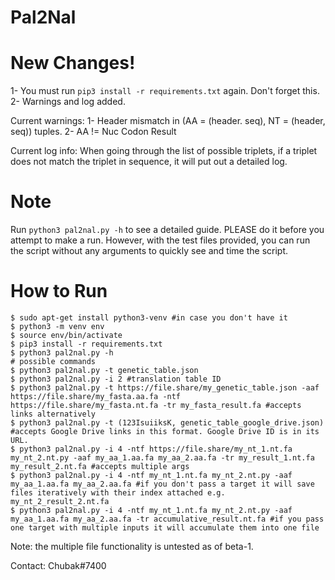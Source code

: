 # Pal2Nal

# New Changes!

1- You must run `pip3 install -r requirements.txt` again. Don't forget this.
2- Warnings and log added.

Current warnings:
1- Header mismatch in (AA = (header. seq), NT = (header, seq)) tuples.
2- AA != Nuc Codon Result

Current log info:
When going through the list of possible triplets, if a triplet does not match the triplet in sequence, it will put out a detailed log.

# Note
Run `python3 pal2nal.py -h` to see a detailed guide. PLEASE do it before you attempt to make a run. However, with the test files provided, you can run the script without any arguments to quickly see and time the script.

# How to Run
```
$ sudo apt-get install python3-venv #in case you don't have it
$ python3 -m venv env
$ source env/bin/activate
$ pip3 install -r requirements.txt
$ python3 pal2nal.py -h
# possible commands
$ python3 pal2nal.py -t genetic_table.json
$ python3 pal2nal.py -i 2 #translation table ID
$ python3 pal2nal.py -t https://file.share/my_genetic_table.json -aaf https://file.share/my_fasta.aa.fa -ntf https://file.share/my_fasta.nt.fa -tr my_fasta_result.fa #accepts links alternatively
$ python3 pal2nal.py -t (123IsuiiksK, genetic_table_google_drive.json) #accepts Google Drive links in this format. Google Drive ID is in its URL.
$ python3 pal2nal.py -i 4 -ntf https://file.share/my_nt_1.nt.fa my_nt_2.nt.py -aaf my_aa_1.aa.fa my_aa_2.aa.fa -tr my_result_1.nt.fa my_result_2.nt.fa #accepts multiple args
$ python3 pal2nal.py -i 4 -ntf my_nt_1.nt.fa my_nt_2.nt.py -aaf my_aa_1.aa.fa my_aa_2.aa.fa #if you don't pass a target it will save files iteratively with their index attached e.g. my_nt_2_result_2.nt.fa
$ python3 pal2nal.py -i 4 -ntf my_nt_1.nt.fa my_nt_2.nt.py -aaf my_aa_1.aa.fa my_aa_2.aa.fa -tr accumulative_result.nt.fa #if you pass one target with multiple inputs it will accumulate them into one file
```

Note: the multiple file functionality is untested as of beta-1.

Contact: Chubak#7400
